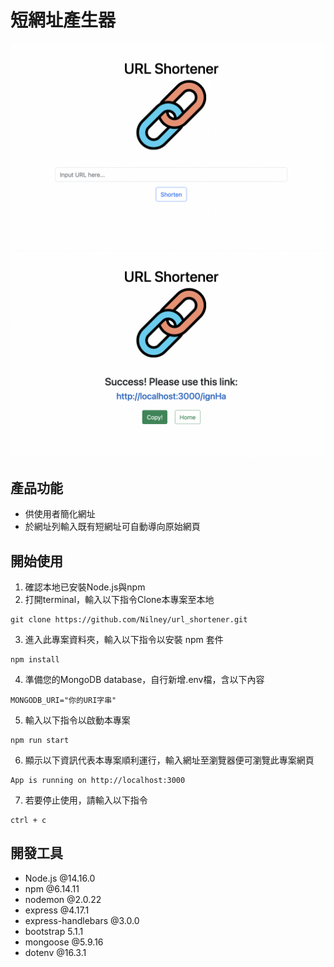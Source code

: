 # 短網址產生器
![Index page for restaurant_list](./public/screenshot1.png)
![Index page for restaurant_list](./public/screenshot2.png)

## 產品功能
* 供使用者簡化網址
* 於網址列輸入既有短網址可自動導向原始網頁

## 開始使用
1. 確認本地已安裝Node.js與npm
2. 打開terminal，輸入以下指令Clone本專案至本地
  ```
  git clone https://github.com/Nilney/url_shortener.git
  ```
3. 進入此專案資料夾，輸入以下指令以安裝 npm 套件
  ```
  npm install
  ```
4. 準備您的MongoDB database，自行新增.env檔，含以下內容
  ```
  MONGODB_URI="你的URI字串"
  ```
5. 輸入以下指令以啟動本專案
  ```
  npm run start
  ```
6. 顯示以下資訊代表本專案順利運行，輸入網址至瀏覽器便可瀏覽此專案網頁
  ```
  App is running on http://localhost:3000
  ```
7. 若要停止使用，請輸入以下指令
  ```
  ctrl + c
  ```
## 開發工具
* Node.js @14.16.0
* npm @6.14.11
* nodemon @2.0.22
* express @4.17.1
* express-handlebars @3.0.0
* bootstrap 5.1.1
* mongoose @5.9.16
* dotenv @16.3.1
